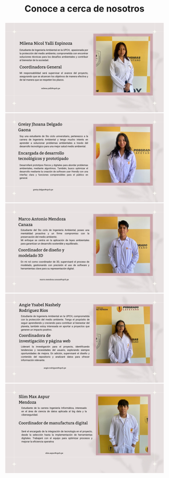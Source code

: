 # <p align="center"> **Conoce a cerca de nosotros**
![](https://github.com/GreisyJhoana05/Grupo2-FdD/blob/main/FdD/Imagenes/E01Imagen01.jpg)
![](https://github.com/GreisyJhoana05/Grupo2-FdD/blob/main/FdD/Imagenes/E01Imagen02.jpg)
![](https://github.com/GreisyJhoana05/Grupo2-FdD/blob/main/FdD/Imagenes/E01Imagen03.jpg)
![](https://github.com/GreisyJhoana05/Grupo2-FdD/blob/main/FdD/Imagenes/E01Imagen04.jpg)
![](https://github.com/GreisyJhoana05/Grupo2-FdD/blob/main/FdD/Imagenes/E01Imagen.05jpg)
